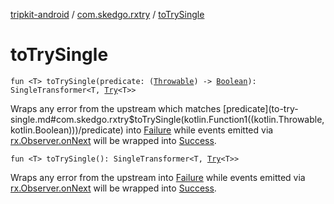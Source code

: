 [tripkit-android](../index.md) / [com.skedgo.rxtry](index.md) / [toTrySingle](./to-try-single.md)

# toTrySingle

`fun <T> toTrySingle(predicate: (`[`Throwable`](https://kotlinlang.org/api/latest/jvm/stdlib/kotlin/-throwable/index.html)`) -> `[`Boolean`](https://kotlinlang.org/api/latest/jvm/stdlib/kotlin/-boolean/index.html)`): SingleTransformer<T, `[`Try`](-try.md)`<T>>`

Wraps any error from the upstream which matches [predicate](to-try-single.md#com.skedgo.rxtry$toTrySingle(kotlin.Function1((kotlin.Throwable, kotlin.Boolean)))/predicate) into [Failure](-failure/index.md) while
events emitted via [rx.Observer.onNext](#) will be wrapped into [Success](-success/index.md).

`fun <T> toTrySingle(): SingleTransformer<T, `[`Try`](-try.md)`<T>>`

Wraps any error from the upstream into [Failure](-failure/index.md) while
events emitted via [rx.Observer.onNext](#) will be wrapped into [Success](-success/index.md).

